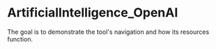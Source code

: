 # ArtificialIntelligence_OpenAI
The goal is to demonstrate the tool's navigation and how its resources function.
